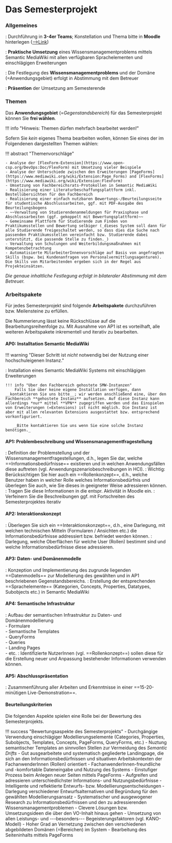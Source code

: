 # Das Semesterprojekt


### Allgemeines
: Durchführung in **3-4er Teams**; Konstellation und Thema bitte in __Moodle__ hinterlegen ([-->Link](https://lernen.h-da.de/mod/data/view.php?id=357528))

: **Praktische Umsetzung** eines Wissensmanagementproblems mittels Semantic MediaWiki mit allen verfügbaren Sprachelementen und einschlägigen Erweiterungen

: Die Festlegung des **Wissensmanagementproblems** und der Domäne (=Anwendungsgebiet) erfolgt in Abstimmung mit dem Betreuer

: **Präsention** der Umsetzung am Semesterende


### Themen

Das **Anwendungsgebiet** (=*Gegenstandsbereich*) für das Semesterprojekt können Sie **frei wählen**.

!!! info "Hinweis: Themen dürfen mehrfach bearbeitet werden!"

Sofern Sie _kein_ eigenes Thema bearbeiten wollen, können Sie eines der im Folgendenen dargestellten Themen wählen:

!!! abstract "Themenvorschläge"

    - Analyse der [FlexForm-Extension](https://www.open-csp.org/DevOps:Doc/FlexForm) mit Umsetzung vieler Beispiele
    - Analyse der Unterschiede zwischen den Erweiterungen [PageForms](https://www.mediawiki.org/wiki/Extension:Page_Forms) and [FlexForms](https://www.mediawiki.org/wiki/Extension:FlexForm)
    - Umsetzung von Fachbereichsrats-Protokollen in Semantic MediaWiki
    - Realisierung einer Literaturbeschaffungsplattform inkl. Bestellübersichten für den Fachbereich
    - Realisierung einer einfach nutzbaren Bewertungs-/Beurteilungsseite für studentische Abschlussarbeiten, ggf. mit PDF-Ausgabe des Beurteilungsbogens
    - ~~Verwaltung von Studierendenanmeldungen für Praxisphase und Abschlussarbeiten (ggf. gekoppelt mit Bewertungsplattform)~~
    - Gemeinsame Plattform für Studierende zum Finden von Praktikumsstellen und Bewertung selbiger (_dieses System soll dann für alle Studierende freigeschaltet werden, so dass dies die Suche nach passenden Praktikumsstellen vereinfacht bzw. Studierende dabei unterstützt, die passende Stelle zu finden._)
    - Verwaltung von Schulungen und Weiterbildungsmaßnahmen mit Kompetenzbetrachtung
    - Automatisierte MitarbeiterInnenvorschläge auf Basis von angefragten Skills (bspw. bei Kundenanfragen von Personalvermittlungsagenturen). Die Skills von Mitarbeitenden ergeben sich in der Regel aus Projekteinsätzen.


_Die genaue inhaltliche Festlegung erfolgt in bilateraler Abstimmung mit dem Betreuer._


<!-- ### Inhaltliche Ausgestaltung

Für jedes Semesterprojekt sind folgende Meilensteine zu erfüllen

- Definition der Problemstellung und der Wissensmanagementfragestellungen
    - d.h., eine Darlegung, welche Informationsbedürfnisse existieren sowie
    - eine Darlegung der Anwendungsfälle, in denen diese auftreten (vgl. Anwendungszenariobeschreibungen in NZSE) 
- Erstellung eines Knowledge Representation Model
- Installation eines Semantic MediaWiki Systems mit einschlägigen Erweiterungen  
    Hinweis: Falls Sie über keine eigene Installation verfügen dann kontaktieren Sie uns bitte; wir werden IT-Services bitten, eine Instanz aufzusetzen. Auf diese Instanz kann allerdings nur mittel VPN zugegriffen werden
- Konzeption und Implementierung des zugrunde liegenden Datenmodells zur Modellierung des Gegenstandsbereichs
- Erstellung von entsprechenden Konzepten, Properties, Datatypes, Templates, Forms, Concepts, Queries etc.
- Erstellung eines Interaktionskonzepts, d.h., eine Darlegung, mit welchen technischen Mitteln (Forms etc.) die Informationsbedürfnisse befriedet werden können
- Darstellung, wie die Anwendungsfälle in SWM umgesetzt werden
- Zusammenführung aller Arbeiten und Erkenntnisse in einer Abschlusspräsentation -->

### Arbeitspakete

Für jedes Semesterprojekt sind folgende **Arbeitspakete** durchzuführen bzw. Meilensteine zu erfüllen.

Die Nummerierung lässt keine Rückschlüsse auf die Bearbeitungsreihenfolge zu. Mit Ausnahme von AP1 ist es vorteilhaft, alle weiteren Arbeitspakete inkrementell und iterativ zu bearbeiten. 


#### AP0: Installtation Semantic MediaWiki

!!! warning "Dieser Schritt ist _nicht_ notwendig bei der Nutzung einer hochschuleigenen Instanz."

: Installation eines Semantic MediaWiki Systems mit einschlägigen Erweiterungen  

    !!! info "Über den Fachbereich gehostete SMW-Instanzen"
        Falls Sie über keine eigene Installation verfügen, dann __kontaktieren Sie uns bitte__; wir werden anschließend eine, über den Fachbereich **gehostete Instanz** aufsetzen. Auf diese Instanz kann allerdings *nur* mittel **VPN** zugegriffen werden und das Einspielen von Erweiterungen (=Extensions) ist nicht möglich. Die Instanz ist aber mit allen relevanten Extensions ausgestattet bzw. entsprechend vorkonfiguriert.

        _Bitte kontaktieren Sie uns wenn Sie eine solche Instanz benötigen._

#### AP1: Problembeschreibung und Wissensmanagementfragestellung
<!-- AP1: Problembeschreibung und Wissensmanagementfragestellung -->
: Definition der Problemstellung und der Wissensmanagementfragestellungen, d.h., legen Sie dar, welche ==Informationsbedürfnisse== existieren und in welchen Anwendungsfällen diese auftreten (vgl. Anwendungszenariobeschreibungen in HCI).
: Wichtig: Berücksichtigen Sie hier auch ein ==Rollenkonzept==, d.h., welche Benutzer haben in welcher Rolle welches Informationsbedürfnis und überlegen Sie auch, wie Sie dieses in geeigneter Weise adressieren können. 
: Tragen Sie diese Informationen in die entspr. Aktivität in Moodle ein.
: Verfeinern Sie die Beschreibungen ggf. mit Fortschreiten des Semesterprojektes iterativ

#### AP2: Interaktionskonzept
: Überlegen Sie sich ein ==Interaktionskonzept==, d.h., eine Darlegung, mit welchen technischen Mitteln (Formularen / Ansichten etc.) die Informationsbedürfnisse addressiert bzw. befriedet werden können.
: Darlegung, welche Oberflächen für welche User (Rollen) bestimmt sind und welche Informationsbedürfnisse diese adressieren.

#### AP3: Daten- und Domänenmodelle
: Konzeption und Implementierung des zugrunde liegenden ==Datenmodells== zur Modellierung des gewählten und in AP1 beschriebenen Gegenstandsbereichs.
: Erstellung der entsprechenden ==Sprachelemente== (Kategorien, Concepts, Properties, Datatypes, Subobjects etc.) in Semantic MediaWiki

#### AP4: Semantische Infrastruktur
: Aufbau der semantischen Infrastruktur zu Daten- und Domänenmodellierung  
    - Formulare  
    - Semantische Templates  
    - QueryForms  
    - Queries  
    - Landing Pages  
    - etc.
: Identifizierte NutzerInnen (vgl. ==Rollenkonzept==) sollen diese für die Erstellung neuer und Anpassung bestehender Informationen verwenden können.

#### AP5: Abschlusspräsentation
: Zusammenführung aller Arbeiten und Erkenntnisse in einer ==15-20-minütigen Live-Demonstration==.


#### Beurteilungskriterien

Die folgenden Aspekte spielen eine Rolle bei der Bewertung des Semesterprojekts.

!!! success "Bewertungsaspekte des Semesterprojekts"
    - Durchgängige Verwendung einschlägiger Modellierungselemente (Categories, Properties, Subobjects, Templates, Concepts, PageForms, QueryForms, etc.)
    - Nuztung semantischer Templates an sinnvollen Stellen zur Vermeidung des _Semantic Drifts_
    - Gut ausgearbeitete und systematisch gegliederte Landingpage, die sich an den Informationsbedürfnissen und situativen Arbeitskontexten der FachanwenderInnen (Rollen) orientiert
    - FachanwenderInnen-freundliche und -komfortable Dateneingabe und Nutzung des Systems
    - Einstufiger Prozess beim Anlegen neuer Seiten mittels PageForms
    - Aufgreifen und adressieren unterschiedlichster Informations- und Nutzungsbedürfnisse
    - Intelligente und reflektierte Entwurfs- bzw. Modellierungsentscheidungen
    - Darlegung verschiedener Entwurfsalternativen und Begründung für den gewählten Modellierungsansatz
    - Systematischer und ausgewogener Research zu Informationsbedürfnissen und den zu adressierenden Wissensmanagementproblemen
    - Clevere Lösungen bzw. Umsetzungsideen die über den VO-Inhalt hinaus gehen
    - Umsetzung von allen Leistungs- und ---besonders--- Begeisterungsfaktoren (vgl. KANO-Modell)
    - Hoher Grad an Vernetzung zwischen den verschiedenen abgebildeten Domänen (=Bereichen) im System
    - Bearbeitung des Seiteninhalts mittels PageForms
    


<!-- Although the tasks are listed and numbered in a sequential order, most of them should be worked in parallel and in an iterative and incremental manner.  -->

<!-- Please note that the order of tasks is not necessarily always sequentional. For some tasks (e.g. 4 / 5 / 6) it might by useful to conduct them in parallel and in an incremental and iterative manner.  -->

<!-- * [WP #1: Defining the Problem Domain and Knowledge Management Issues](task1.md)
* [WP #2: Defining a Knowledge Representation Model](task1.md)
* [WP #3: Installing Semantic MediaWiki with Extensions](task1.md)
* [WP #4: Implementing the Knowledge Representation Model (Ontological Classes / Properties / Concepts)](task1.md)
* [WP #5: Creating the Technical Software Infrastructure (Templates / Forms / Queries)](task1.md)
* [WP #6: Defining a User Interaction Concept](task1.md)
* [WP #7: User Interaction Concept](task1.md)
* [WP #8: Implementation of Use Cases](task1.md)
* [WP #9: Preparation of Final Presentation](task1.md)

WP = Work Package -->

